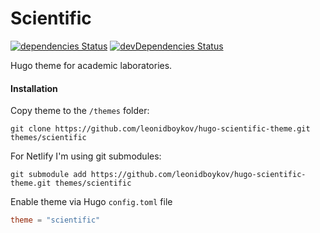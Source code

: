 # Scientific

[![dependencies Status](https://david-dm.org/leonidboykov/hugo-scientific-theme/status.svg)](https://david-dm.org/leonidboykov/hugo-scientific-theme)
[![devDependencies Status](https://david-dm.org/leonidboykov/hugo-scientific-theme/dev-status.svg)](https://david-dm.org/leonidboykov/hugo-scientific-theme?type=dev)

Hugo theme for academic laboratories.

#### Installation

Copy theme to the `/themes` folder:

```
git clone https://github.com/leonidboykov/hugo-scientific-theme.git themes/scientific
```

For Netlify I'm using git submodules:

```
git submodule add https://github.com/leonidboykov/hugo-scientific-theme.git themes/scientific
```

Enable theme via Hugo `config.toml` file

```toml
theme = "scientific"
```
